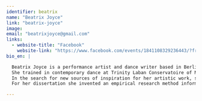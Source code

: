 ```yaml
---
identifier: beatrix
name: "Beatrix Joyce"
link: "beatrix-joyce"
image: 
email: "beatrixjoyce@gmail.com"
links:
  - website-title: "Facebook"
    website-link: "https://www.facebook.com/events/1841108329236443/?fref=ts"
bio_en: |

  Beatrix Joyce is a performance artist and dance writer based in Berlin.  
  She trained in contemporary dance at Trinity Laban Conservatoire of Music and Dance in London and furthered her movement practice with yoga and capoeira.  
  In the search for new sources of inspiration for her artistic work, she undertook an MA in Critical & Creative Analysis across the departments of Sociology, Music and English Literature at Goldsmiths University, London. 
  For her dissertation she invented an empirical research method informed by her background in performance. She is interested in bringing theory into practice and using performance and improvisation as a means to connect, share and discover.

---
```


